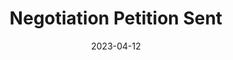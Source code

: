 ---
title: Negotiation Petition Sent
date: 2023-04-12
tags: episode
spotify: 5mQ1vBhdc6uygikLbR4B30
---